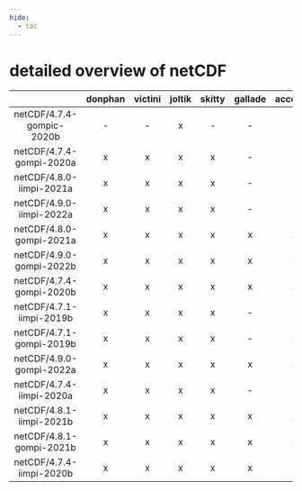 ```yaml
---
hide:
  - toc
---
```


detailed overview of netCDF
===========================

| |donphan|victini|joltik|skitty|gallade|accelgor|swalot|doduo|
| :---: | :---: | :---: | :---: | :---: | :---: | :---: | :---: | :---: |
|netCDF/4.7.4-gompic-2020b|-|-|x|-|-|-|-|-|
|netCDF/4.7.4-gompi-2020a|x|x|x|x|-|-|x|x|
|netCDF/4.8.0-iimpi-2021a|x|x|x|x|-|-|x|x|
|netCDF/4.9.0-iimpi-2022a|x|x|x|x|-|-|x|-|
|netCDF/4.8.0-gompi-2021a|x|x|x|x|x|x|x|x|
|netCDF/4.9.0-gompi-2022b|x|x|x|x|x|x|x|x|
|netCDF/4.7.4-gompi-2020b|x|x|x|x|x|x|x|x|
|netCDF/4.7.1-iimpi-2019b|x|x|x|x|-|-|x|x|
|netCDF/4.7.1-gompi-2019b|x|x|x|x|-|x|x|x|
|netCDF/4.9.0-gompi-2022a|x|x|x|x|x|x|x|x|
|netCDF/4.7.4-iimpi-2020a|x|x|x|x|-|-|x|x|
|netCDF/4.8.1-iimpi-2021b|x|x|x|x|x|x|x|x|
|netCDF/4.8.1-gompi-2021b|x|x|x|x|x|x|x|x|
|netCDF/4.7.4-iimpi-2020b|x|x|x|x|x|-|x|x|
